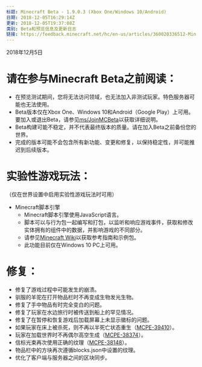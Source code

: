 ```yaml
---
标题: Minecraft Beta - 1.9.0.3 (Xbox One/Windows 10/Android)
日期: 2018-12-05T16:29:14Z
更新: 2018-12-05T19:37:08Z
类别: Beta和预览信息及更新日志
链接: https://feedback.minecraft.net/hc/en-us/articles/360020336512-Minecraft-Beta-1-9-0-3-Xbox-One-Windows-10-Android
---
```


2018年12月5日

# 请在参与Minecraft Beta之前阅读：

- 在预览测试期间，您将无法访问领域，也无法加入非测试玩家。特色服务器可能也无法使用。
- Beta版本仅在Xbox One、Windows 10和Android（Google Play）上可用。要加入或退出Beta，请参见<u>[ms/JoinMCBeta](http://aka.ms/JoinMCBeta)</u>以获取详细说明。
- Beta构建可能不稳定，并不代表最终版本的质量。请在加入Beta之前备份您的世界。
- 完成的版本可能不会包含所有新功能、变更和修复，以保持稳定性，并可能推迟到后续版本。

# 实验性游戏玩法：

（仅在世界设置中启用实验性游戏玩法时可用）

- Minecraft脚本引擎
  - Minecraft脚本引擎使用JavaScript语言。
  - 脚本可以与行为包一起编写和打包，以监听和响应游戏事件，获取和修改实体拥有的组件中的数据，并影响游戏的不同部分。
  - 请参见[Minecraft Wiki](http://aka.ms/minecraftaddons)以获取参考指南和示例包。
  - 此功能目前仅在Windows 10 PC上可用。

# 修复：

- 修复了游戏过程中可能发生的崩溃。
- 驯服的羊驼在打开物品栏时不再变成生物发光生物。
- 修复了手中物品有时完全变白的问题。
- 修复了玩家在水边旅行时被传送到船上的罕见情况。
- 修复了在暂停和恢复游戏后加载屏幕上未显示徽标的问题。
- 如果玩家在床上被杀死，则不再以半死亡状态重生（[MCPE-39410](https://bugs.mojang.com/browse/MCPE-39410)）。
- 玩家在加载世界时不再偶尔高空生成（[MCPE-38374](https://bugs.mojang.com/browse/MCPE-38374)）。
- 信标光束再次使用正确的纹理（[MCPE-38148](https://bugs.mojang.com/browse/MCPE-38148)）。
- 物品栏中的方块再次遵循blocks.json中设置的纹理。
- 优化了客户端与服务器之间的区块同步。